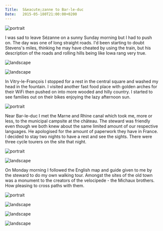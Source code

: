 ```yaml
---
Title:	S&eacute;zanne to Bar-le-duc
Date:	2015-05-180T21:00:00+0200
---
```


![portrait](https://farm6.staticflickr.com/5343/17737095136_92924354b2.jpg "S&eacute;zanne")

I was sad to leave S&eacute;zanne on a sunny Sunday morning but I had to push on. The day was one of long straight roads. I'd been starting to doubt Stevens's miles, thinking he may have cheated by using the train, but his description of the roads and rolling hills being like Iowa rang very true.

![landscape](https://farm9.staticflickr.com/8805/17748543276_82373a2753.jpg "France looking a bit like Iowa")

![landscape](https://farm1.staticflickr.com/288/19263995878_f3343226b4.jpg "Vitry-le-Fran&ccedil;ois")

In Vitry-le-Fran&ccedil;ois I stopped for a rest in the central square and washed my head in the fountain. I visited another fast food place with golden arches for their WiFi then pushed on into more wooded and hilly country. I started to see families out on their bikes enjoying the lazy afternoon sun.

![portrait](https://farm6.staticflickr.com/5344/17809676882_b42ff290e8.jpg "Behold my power, puny human")

Near Bar-le-duc I met the Marne and Rhine canal which took me, more or less, to the municipal campsite at the ch&acirc;teau. The steward was friendly even though we both knew about the same limited amount of our respective languages. He apologised for the amount of paperwork they have in France. I decided to stay two nights to have a rest and see the sights. There were three cycle tourers on the site that night.

![portrait](https://farm8.staticflickr.com/7763/17786185276_86ea39b9f0.jpg "Marne and Rhine canal")

![landscape](https://farm8.staticflickr.com/7703/17864668740_964100a6c2.jpg "Camping at Bar-le-duc")

On Monday morning I followed the English map and guide given to me by the steward to do my own walking tour. Amongst the sites of the old town was a monument to the creators of the velocipede - the Michaux brothers. How pleasing to cross paths with them.

![portrait](https://farm9.staticflickr.com/8798/18033577281_e6c8ffbd1b.jpg "Monument to the creators of the velocipede in Bar-le-duc")

![landscape](https://farm4.staticflickr.com/3873/19455858091_026612c731.jpg "Bar-le-duc upper town")

![landscape](https://farm6.staticflickr.com/5449/17846517819_2826585cf0.jpg "A wall in Bar-le-duc")

![landscape](https://farm4.staticflickr.com/3692/19264042798_7fdd57c537.jpg "Colourful flower pots in Bar-le-duc")